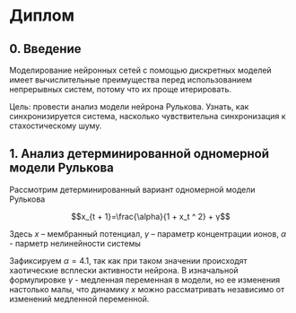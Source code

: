# Диплом

## 0. Введение

Моделирование нейронных сетей с помощью дискретных моделей имеет вычислительные преимущества перед использованием непрерывных систем, потому что их проще итерировать.

Цель: провести анализ модели нейрона Рулькова. Узнать, как синхронизируется система, насколько чувствительна синхронизация к стахостическому шуму.

## 1. Анализ детерминированной одномерной модели Рулькова

Рассмотрим детерминированный вариант одномерной модели Рулькова

$$x_{t + 1}=\frac{\alpha}{1 + x_t ^ 2} + γ$$


Здесь $x$ – мембранный потенциал, $\gamma$ – параметр концентрации ионов, $\alpha$ - парметр нелинейности системы

Зафиксируем $\alpha = 4.1$, так как при таком значении происходят хаотические всплески активности нейрона. В изначальной формулировке $\gamma$ - медленная переменная в модели, но ее изменения настолько малы, что динамику $x$ можно рассматривать независимо от изменений медленной переменной.

